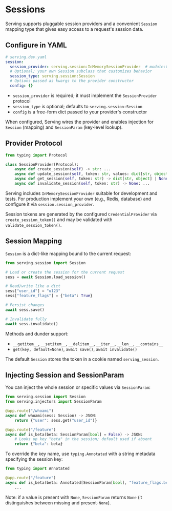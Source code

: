 # Sessions

Serving supports pluggable session providers and a convenient `Session` mapping type that gives easy access to a request's session data.

## Configure in YAML

```yaml
# serving.dev.yaml
session:
  session_provider: serving.session:InMemorySessionProvider  # module:ClassName
  # Optional; your own Session subclass that customizes behavior
  session_type: serving.session:Session
  # Options passed as kwargs to the provider constructor
  config: {}
```

- `session_provider` is required; it must implement the `SessionProvider` protocol
- `session_type` is optional; defaults to `serving.session:Session`
- `config` is a free-form dict passed to your provider's constructor

When configured, Serving wires the provider and enables injection for `Session` (mapping) and `SessionParam` (key-level lookup).

## Provider Protocol

```python
from typing import Protocol

class SessionProvider(Protocol):
    async def create_session(self) -> str: ...
    async def update_session(self, token: str, values: dict[str, object]) -> None: ...
    async def get_session(self, token: str) -> dict[str, object] | None: ...
    async def invalidate_session(self, token: str) -> None: ...
```

Serving includes `InMemorySessionProvider` suitable for development and tests. For production implement your own (e.g., Redis, database) and configure it via `session.session_provider`.

Session tokens are generated by the configured `CredentialProvider` via `create_session_token()` and may be validated with `validate_session_token()`.

## Session Mapping

`Session` is a dict-like mapping bound to the current request:

```python
from serving.session import Session

# Load or create the session for the current request
sess = await Session.load_session()

# Read/write like a dict
sess["user_id"] = "u123"
sess["feature_flags"] = {"beta": True}

# Persist changes
await sess.save()

# Invalidate fully
await sess.invalidate()
```

Methods and dunder support:
- `__getitem__`, `__setitem__`, `__delitem__`, `__iter__`, `__len__`, `__contains__`
- `get(key, default=None)`, `await save()`, `await invalidate()`

The default `Session` stores the token in a cookie named `serving_session`.

## Injecting Session and SessionParam

You can inject the whole session or specific values via `SessionParam`:

```python
from serving.session import Session
from serving.injectors import SessionParam

@app.route("/whoami")
async def whoami(sess: Session) -> JSON:
    return {"user": sess.get("user_id")}

@app.route("/feature")
async def is_beta(beta: SessionParam[bool] = False) -> JSON:
    # Looks up key "beta" in the session; default used if absent
    return {"beta": beta}
```

To override the key name, use `typing.Annotated` with a string metadata specifying the session key:

```python
from typing import Annotated

@app.route("/feature")
async def is_beta(beta: Annotated[SessionParam[bool], "feature_flags.beta"] = False) -> JSON:
    ...
```

Note: if a value is present with `None`, `SessionParam` returns `None` (it distinguishes between missing and present-`None`).
